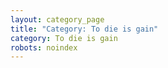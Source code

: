 ```yaml
---
layout: category_page
title: "Category: To die is gain"
category: To die is gain
robots: noindex
---
```

